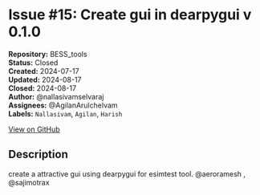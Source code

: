 # Issue #15: Create gui in dearpygui v 0.1.0

**Repository:** BESS_tools  
**Status:** Closed  
**Created:** 2024-07-17  
**Updated:** 2024-08-17  
**Closed:** 2024-08-17  
**Author:** @nallasivamselvaraj  
**Assignees:** @AgilanArulchelvam  
**Labels:** `Nallasivam`, `Agilan`, `Harish`  

[View on GitHub](https://github.com/Simtestlab/BESS_tools/issues/15)

## Description

create a attractive gui using dearpygui for esimtest tool. @aeroramesh , @sajimotrax 